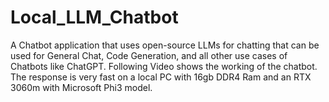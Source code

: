 # Local_LLM_Chatbot
A Chatbot application that uses open-source LLMs for chatting that can be used for General Chat, Code Generation, and all other use cases of Chatbots like ChatGPT.  Following Video shows the working of the chatbot. The response is very fast on a local PC with 16gb DDR4 Ram and an RTX 3060m with Microsoft Phi3 model.
